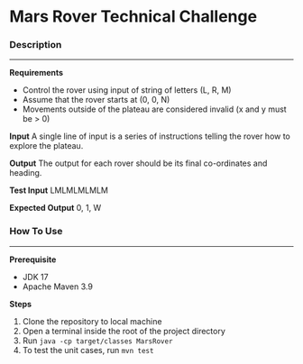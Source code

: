 # Mars Rover Technical Challenge

### Description
---
**Requirements**
* Control the rover using input of string of letters (L, R, M)
* Assume that the rover starts at (0, 0, N)
* Movements outside of the plateau are considered invalid (x and y must be > 0)

**Input**
A single line of input is a series of instructions telling the rover how to explore the plateau.

**Output**
The output for each rover should be its final co-ordinates and heading.

**Test Input**
LMLMLMLMLM

**Expected Output**
0, 1, W


### How To Use
---

**Prerequisite**
- JDK 17 
- Apache Maven 3.9

**Steps**
1. Clone the repository to local machine
2. Open a terminal inside the root of the project directory
3. Run `java -cp target/classes MarsRover`
4. To test the unit cases, run `mvn test`